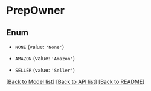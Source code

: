 # PrepOwner


## Enum

* `NONE` (value: `'None'`)

* `AMAZON` (value: `'Amazon'`)

* `SELLER` (value: `'Seller'`)

[[Back to Model list]](../README.md#documentation-for-models) [[Back to API list]](../README.md#documentation-for-api-endpoints) [[Back to README]](../README.md)


